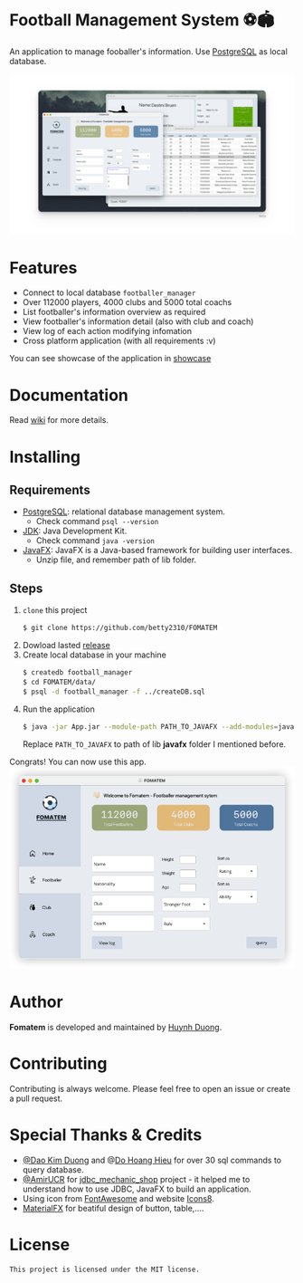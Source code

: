 # Football Management System ⚽🏟️ 

An application to manage fooballer's information. Use [PostgreSQL](https://www.postgresql.org/) as local database.

![](./assets/overview.png)

# Features

+ Connect to local database `footballer_manager`
+ Over 112000 players, 4000 clubs and 5000 total coachs
+ List footballer's information overview as required
+ View footballer's information detail (also with club and coach)
+ View log of each action modifying infomation
+ Cross platform application (with all requirements :v)

You can see showcase of the application in [showcase](./showcase.md)
# Documentation

Read [wiki](https://github.com/betty2310/FOMATEM/wiki) for more details.

# Installing

## Requirements

+ [PostgreSQL](https://www.postgresql.org/): relational database management system.
    + Check command `psql --version`
+ [JDK](https://www.oracle.com/technetwork/java/javase/downloads/index.html): Java Development Kit.
    + Check command `java -version`
+ [JavaFX](https://www.oracle.com/java/technologies/javafx/overview.html): JavaFX is a Java-based framework for building user interfaces.
    + Unzip file, and remember path of lib folder.

## Steps

1. `clone` this project
   ```bash
   $ git clone https://github.com/betty2310/FOMATEM
   ```
2. Dowload lasted [release](https://github.com/betty2310/FOMATEM/releases) 
2. Create local database in your machine
    ```bash
    $ createdb football_manager
    $ cd FOMATEM/data/
    $ psql -d football_manager -f ../createDB.sql
    ```
3. Run the application
    ```bash
    $ java -jar App.jar --module-path PATH_TO_JAVAFX --add-modules=javafx.controls,javafx.fxml
    ```
    Replace `PATH_TO_JAVAFX` to path of lib **javafx** folder I mentioned before.

Congrats! You can now use this app.
![](./assets/app.png)

### 

# Author

**Fomatem** is developed and maintained by [Huynh Duong](https://github.com/betty2310).

# Contributing

Contributing is always welcome. Please feel free to open an issue or create a pull request.

# Special Thanks & Credits

+ [@Dao Kim Duong]() and @[Do Hoang Hieu]() for over 30 sql commands to query database.
+ [@AmirUCR](https://github.com/AmirUCR/jdbc_mechanic_shop.git) for [jdbc_mechanic_shop]() project - it helped me to understand how to use JDBC, JavaFX to build an application.
+ Using icon from [FontAwesome](https://fontawesome.com/) and website [Icons8](https://icons8.com/).
+ [MaterialFX](https://materialfx.io/) for beatiful design of button, table,....

# License

    This project is licensed under the MIT license.
